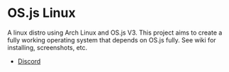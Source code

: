 # OS.js Linux

A linux distro using Arch Linux and OS.js V3. This project aims to create a fully working operating system that depends on OS.js fully. See wiki for installing, screenshots, etc.

* [Discord](https://discord.gg/ABey2Xc)
